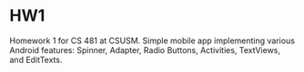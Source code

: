 # HW1

Homework 1 for CS 481 at CSUSM. Simple mobile app implementing various Android features: Spinner, Adapter, Radio Buttons, Activities, TextViews, and EditTexts.
